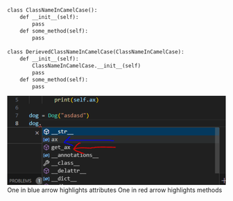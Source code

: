 ```
class ClassNameInCamelCase():
    def __init__(self):
        pass
    def some_method(self):
        pass

class DerievedClassNameInCamelCase(ClassNameInCamelCase):
    def __init__(self):
        ClassNameInCamelCase.__init__(self)
        pass
    def some_method(self):
        pass
```

![Alt text](image.png)
One in blue arrow highlights attributes
One in red arrow highlights methods